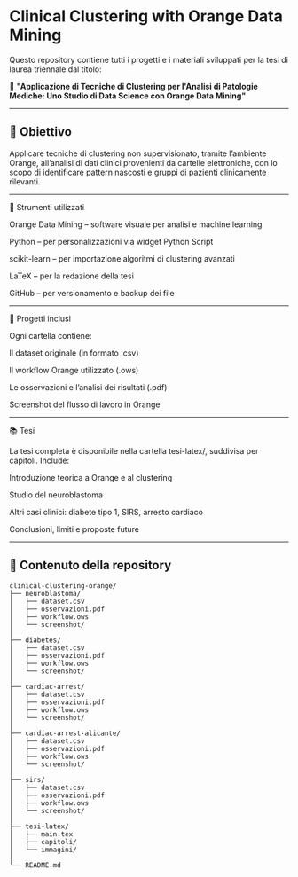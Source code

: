 # Clinical Clustering with Orange Data Mining

Questo repository contiene tutti i progetti e i materiali sviluppati per la tesi di laurea triennale dal titolo:

📘 **"Applicazione di Tecniche di Clustering per l'Analisi di Patologie Mediche: Uno Studio di Data Science con Orange Data Mining"**

---

## 🎯 Obiettivo

Applicare tecniche di clustering non supervisionato, tramite l’ambiente Orange, all’analisi di dati clinici provenienti da cartelle elettroniche, con lo scopo di identificare pattern nascosti e gruppi di pazienti clinicamente rilevanti.

---

🧠 Strumenti utilizzati

Orange Data Mining
 – software visuale per analisi e machine learning

Python
 – per personalizzazioni via widget Python Script

scikit-learn
 – per importazione algoritmi di clustering avanzati

LaTeX
 – per la redazione della tesi

GitHub
 – per versionamento e backup dei file

 ---

🔬 Progetti inclusi

Ogni cartella contiene:

Il dataset originale (in formato .csv)

Il workflow Orange utilizzato (.ows)

Le osservazioni e l’analisi dei risultati (.pdf)

Screenshot del flusso di lavoro in Orange

---

📚 Tesi

La tesi completa è disponibile nella cartella tesi-latex/, suddivisa per capitoli. Include:

Introduzione teorica a Orange e al clustering

Studio del neuroblastoma

Altri casi clinici: diabete tipo 1, SIRS, arresto cardiaco

Conclusioni, limiti e proposte future

---

## 📂 Contenuto della repository

```plaintext
clinical-clustering-orange/
├── neuroblastoma/
│   ├── dataset.csv
│   ├── osservazioni.pdf
│   ├── workflow.ows
│   └── screenshot/
│
├── diabetes/
│   ├── dataset.csv
│   ├── osservazioni.pdf
│   ├── workflow.ows
│   └── screenshot/
│
├── cardiac-arrest/
│   ├── dataset.csv
│   ├── osservazioni.pdf
│   ├── workflow.ows
│   └── screenshot/
│
├── cardiac-arrest-alicante/
│   ├── dataset.csv
│   ├── osservazioni.pdf
│   ├── workflow.ows
│   └── screenshot/
│
├── sirs/
│   ├── dataset.csv
│   ├── osservazioni.pdf
│   ├── workflow.ows
│   └── screenshot/
│
├── tesi-latex/
│   ├── main.tex
│   ├── capitoli/
│   └── immagini/
│
└── README.md




